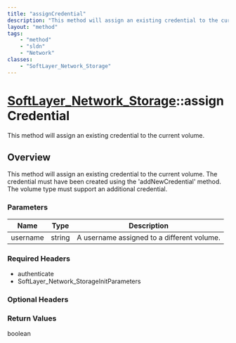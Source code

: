 ```yaml
---
title: "assignCredential"
description: "This method will assign an existing credential to the current volume. The credential must have been created using the 'a... "
layout: "method"
tags:
    - "method"
    - "sldn"
    - "Network"
classes:
    - "SoftLayer_Network_Storage"
---
```

# [SoftLayer_Network_Storage](/reference/services/SoftLayer_Network_Storage)::assignCredential

This method will assign an existing credential to the current volume.


## Overview 
This method will assign an existing credential to the current volume. The credential must have been created using the 'addNewCredential' method. The volume type must support an additional credential. 

### Parameters 
|Name | Type | Description |
| --- | --- | --- |
|username| string| A username assigned to a different volume.|


### Required Headers
* authenticate
* SoftLayer_Network_StorageInitParameters

### Optional Headers

### Return Values
boolean

